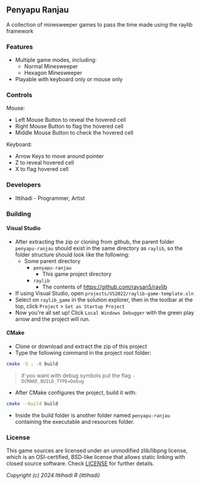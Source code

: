## Penyapu Ranjau

<!-- ![$(Game Title)](screenshots/screenshot000.png "$(Game Title)") -->

A collection of minesweeper games to pass the time made using the raylib framework

### Features

 - Multiple game modes, including:
     - Normal Minesweeper
     - Hexagon Minesweeper
 - Playable with keyboard only or mouse only

### Controls

Mouse:
 - Left Mouse Button to reveal the hovered cell
 - Right Mouse Button to flag the hovered cell
 - Middle Mouse Button to check the hovered cell

Keyboard:
 - Arrow Keys to move around pointer
 - Z to reveal hovered cell
 - X to flag hovered cell

<!-- ### Screenshots -->

<!-- _TODO: Show your game to the world, animated GIFs recommended!._ -->

### Developers

 - Ittihadi - Programmer, Artist
 <!-- - $(Developer 02) - $(Role/Tasks Developed) -->
 <!-- - $(Developer 03) - $(Role/Tasks Developed) -->

<!-- ### Links -->

<!--  - YouTube Gameplay: $(YouTube Link) -->
<!--  - itch.io Release: $(itch.io Game Page) -->
<!--  - Steam Release: $(Steam Game Page) -->

### Building

#### Visual Studio

- After extracting the zip or cloning from github, the parent folder `penyapu-ranjau` should exist in the same directory as `raylib`, so the folder structure should look like the following:
    - Some parent directory
        - `penyapu-ranjau`
            - This game project directory
        - `raylib`
            - The contents of https://github.com/raysan5/raylib
- If using Visual Studio, open `projects/VS2022/raylib-game-template.sln`
- Select on `raylib_game` in the solution explorer, then in the toolbar at the top, click `Project` > `Set as Startup Project`
- Now you're all set up!  Click `Local Windows Debugger` with the green play arrow and the project will run.

#### CMake

- Clone or download and extract the zip of this project
- Type the following command in the project root folder:

```sh
cmake -S . -B build
```

> if you want with debug symbols put the flag `-DCMAKE_BUILD_TYPE=Debug`

- After CMake configures the project, build it with:

```sh
cmake --build build
```

- Inside the build folder is another folder named `penyapu-ranjau` containing the executable and resources folder.

### License

This game sources are licensed under an unmodified zlib/libpng license, which is an OSI-certified, BSD-like license that allows static linking with closed source software. Check [LICENSE](LICENSE) for further details.

<!-- $(Additional Licenses) -->

*Copyright (c) 2024 Ittihadi R (ittihadi)*
